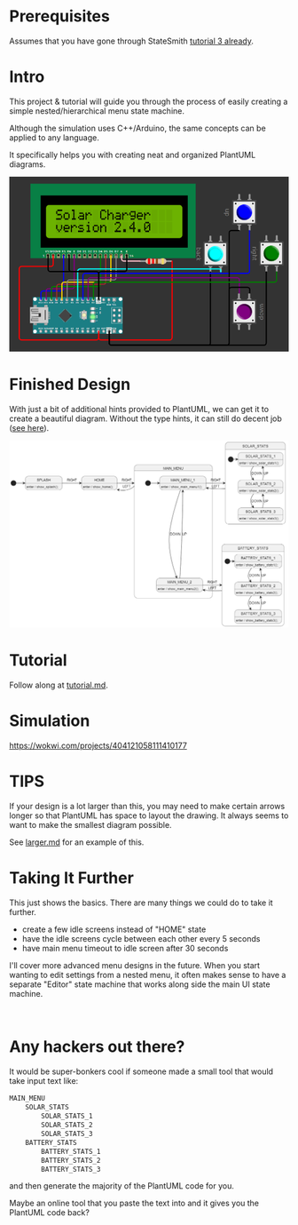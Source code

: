 # Prerequisites
Assumes that you have gone through StateSmith [tutorial 3 already](https://github.com/StateSmith/tutorial-3).

# Intro
This project & tutorial will guide you through the process of easily creating a simple nested/hierarchical menu state machine.

Although the simulation uses C++/Arduino, the same concepts can be applied to any language.

It specifically helps you with creating neat and organized PlantUML diagrams.

![](docs/sim.png)

<!-- 
## Menu UI Layout
```
STATUS: charging
BATTERY: 80%

MAIN MENU 1/2
> solar stats

	SOLAR STATS 1/3
	voltage: 14.5

	SOLAR STATS 2/3
	amperage: 1.3

	SOLAR STATS 3/3
	time: 3h 16min

MAIN MENU 2/2
> battery stats

	BATTERY STAT 1/3
	voltage: 13.1

	BATTERY STAT 2/3
	amperage: -1.3

	BATTERY STAT 3/3
	amp hours: 35.1
```
-->

# Finished Design
With just a bit of additional hints provided to PlantUML, we can get it to create a beautiful diagram. Without the type hints, it can still do decent job ([see here](./docs/alternate.md)).

![](docs/finished-design.png)

# Tutorial
Follow along at [tutorial.md](./tutorial.md).

# Simulation
https://wokwi.com/projects/404121058111410177

# TIPS
If your design is a lot larger than this, you may need to make certain arrows longer so that PlantUML has space to layout the drawing. It always seems to want to make the smallest diagram possible.

See [larger.md](./docs/larger.md) for an example of this.


# Taking It Further
This just shows the basics. There are many things we could do to take it further.

* create a few idle screens instead of "HOME" state
* have the idle screens cycle between each other every 5 seconds
* have main menu timeout to idle screen after 30 seconds

I'll cover more advanced menu designs in the future. When you start wanting to edit settings from a nested menu, it often makes sense to have a separate "Editor" state machine that works along side the main UI state machine.

<br>

# Any hackers out there?
It would be super-bonkers cool if someone made a small tool that would take input text like:

```
MAIN_MENU
	SOLAR_STATS
		SOLAR_STATS_1
		SOLAR_STATS_2
		SOLAR_STATS_3
	BATTERY_STATS
		BATTERY_STATS_1
		BATTERY_STATS_2
		BATTERY_STATS_3
```

and then generate the majority of the PlantUML code for you.

Maybe an online tool that you paste the text into and it gives you the PlantUML code back?
